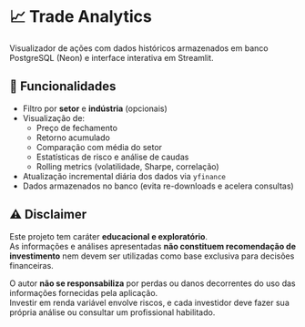 # 📈 Trade Analytics

Visualizador de ações com dados históricos armazenados em banco PostgreSQL (Neon) e interface interativa em Streamlit.

## 🚀 Funcionalidades
- Filtro por **setor** e **indústria** (opcionais)
- Visualização de:
  - Preço de fechamento
  - Retorno acumulado
  - Comparação com média do setor
  - Estatísticas de risco e análise de caudas
  - Rolling metrics (volatilidade, Sharpe, correlação)
- Atualização incremental diária dos dados via `yfinance`
- Dados armazenados no banco (evita re-downloads e acelera consultas)


## ⚠️ Disclaimer
Este projeto tem caráter **educacional e exploratório**.  
As informações e análises apresentadas **não constituem recomendação de investimento** nem devem ser utilizadas como base exclusiva para decisões financeiras.

O autor **não se responsabiliza** por perdas ou danos decorrentes do uso das informações fornecidas pela aplicação.  
Investir em renda variável envolve riscos, e cada investidor deve fazer sua própria análise ou consultar um profissional habilitado.